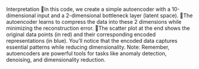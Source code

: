 Interpretation
In this code, we create a simple autoencoder with a 10-dimensional input and a 2-dimensional bottleneck layer (latent space).
The autoencoder learns to compress the data into these 2 dimensions while minimizing the reconstruction error.
The scatter plot at the end shows the original data points (in red) and their corresponding encoded representations (in blue). You’ll notice that the encoded data captures essential patterns while reducing dimensionality.
Note: Remember, autoencoders are powerful tools for tasks like anomaly detection, denoising, and dimensionality reduction.
